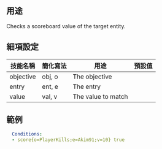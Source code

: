 ## 用途
Checks a scoreboard value of the target entity.


## 細項設定

| 技能名稱 | 簡化寫法| 用途 | 預設值 |
|-----------|-----------|----------------------------------------------------------------------|---------|
| objective | obj, o| The objective   | |
| entry | ent, e| The entry  | |
| value | val, v| The value to match  | |


## 範例
```yaml
  Conditions:
  - score{o=PlayerKills;e=Akim91;v=10} true
```